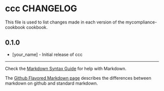 ccc CHANGELOG
===============================

This file is used to list changes made in each version of the mycompliance-cookbook cookbook.

0.1.0
-----
- [your_name] - Initial release of ccc

- - -
Check the [Markdown Syntax Guide](http://daringfireball.net/projects/markdown/syntax) for help with Markdown.

The [Github Flavored Markdown page](http://github.github.com/github-flavored-markdown/) describes the differences between markdown on github and standard markdown.
